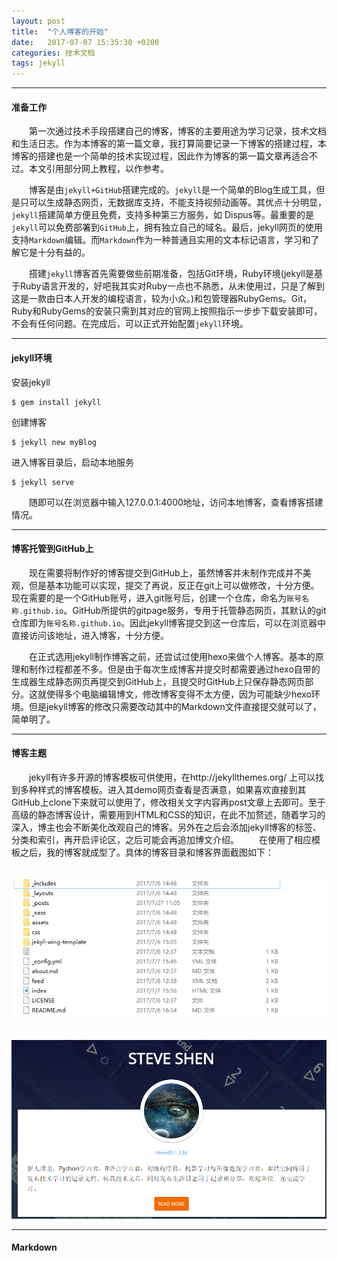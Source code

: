 ```yaml
---
layout: post
title:  "个人博客的开始"
date:   2017-07-07 15:35:30 +0200
categories: 技术文档
tags: jekyll
---
```

---
#### 准备工作

　　第一次通过技术手段搭建自己的博客，博客的主要用途为学习记录，技术文档和生活日志。作为本博客的第一篇文章，我打算简要记录一下博客的搭建过程，本博客的搭建也是一个简单的技术实现过程，因此作为博客的第一篇文章再适合不过。本文引用部分网上教程，以作参考。    


　　博客是由`jekyll+GitHub`搭建完成的。`jekyll`是一个简单的Blog生成工具，但是只可以生成静态网页，无数据库支持，不能支持视频动画等。其优点十分明显，`jekyll`搭建简单方便且免费，支持多种第三方服务，如 Dispus等。最重要的是`jekyll`可以免费部署到`GitHub`上，拥有独立自己的域名。最后，jekyll网页的使用支持`Markdown`编辑。而`Markdown`作为一种普通且实用的文本标记语言，学习和了解它是十分有益的。


　　搭建`jekyll`博客首先需要做些前期准备，包括Git环境，Ruby环境(jekyll是基于Ruby语言开发的，好吧我其实对Ruby一点也不熟悉，从未使用过，只是了解到这是一款由日本人开发的编程语言，较为小众。)和包管理器RubyGems。Git，Ruby和RubyGems的安装只需到其对应的官网上按照指示一步步下载安装即可，不会有任何问题。在完成后，可以正式开始配置`jekyll`环境。   

---
#### jekyll环境

安装jekyll
```
$ gem install jekyll
```
创建博客
```
$ jekyll new myBlog
```
进入博客目录后，启动本地服务
```
$ jekyll serve
```
　　随即可以在浏览器中输入127.0.0.1:4000地址，访问本地博客，查看博客搭建情况。

---
#### 博客托管到GitHub上

　　现在需要将制作好的博客提交到GitHub上，虽然博客并未制作完成并不美观，但是基本功能可以实现，提交了再说，反正在git上可以做修改，十分方便。现在需要的是一个GitHub账号，进入git账号后，创建一个仓库，命名为`账号名称.github.io`。GitHub所提供的gitpage服务，专用于托管静态网页，其默认的git仓库即为`账号名称.github.io`。因此jekyll博客提交到这一仓库后，可以在浏览器中直接访问该地址，进入博客，十分方便。

　　在正式选用jekyll制作博客之前，还尝试过使用hexo来做个人博客。基本的原理和制作过程都差不多。但是由于每次生成博客并提交时都需要通过hexo自带的生成器生成静态网页再提交到GitHub上，且提交时GitHub上只保存静态网页部分。这就使得多个电脑编辑博文，修改博客变得不太方便，因为可能缺少hexo环境。但是jekyll博客的修改只需要改动其中的Markdown文件直接提交就可以了，简单明了。

---
#### 博客主题

　　jekyll有许多开源的博客模板可供使用，在http://jekyllthemes.org/ 上可以找到多种样式的博客模板。进入其demo网页查看是否满意，如果喜欢直接到其GitHub上clone下来就可以使用了，修改相关文字内容再post文章上去即可。至于高级的静态博客设计，需要用到HTML和CSS的知识，在此不加赘述，随着学习的深入，博主也会不断美化改观自己的博客。另外在之后会添加jekyll博客的标签、分类和索引，再开启评论区，之后可能会再追加博文介绍。
　　在使用了相应模板之后，我的博客就成型了。具体的博客目录和博客界面截图如下：

　　![图片](images/目录结构.png)

　　![图片](images/博客界面.png)

---
#### Markdown
　　  
